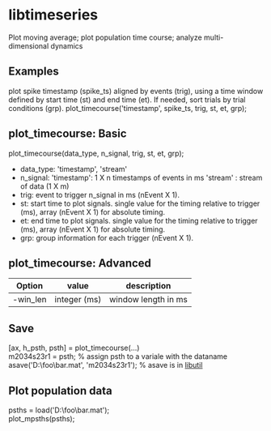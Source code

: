 # libtimeseries
Plot moving average; plot population time course; analyze multi-dimensional dynamics

## Examples
plot spike timestamp (spike_ts) aligned by events (trig), using a time window defined by start time (st) and end time (et). If needed, sort trials by trial conditions (grp).
plot_timecourse('timestamp', spike_ts, trig, st, et, grp);

## plot_timecourse: Basic
plot_timecourse(data_type, n_signal, trig, st, et, grp);
- data_type: 'timestamp', 'stream'
- n_signal: 'timestamp': 1 X n timestamps of events in ms
          'stream' : stream of data (1 X m)
- trig: event to trigger n_signal in ms (nEvent X 1).
- st: start time to plot signals. single value for the timing relative to trigger (ms), array (nEvent X 1) for absolute timing.
- et: end time to plot signals. single value for the timing relative to trigger (ms), array (nEvent X 1) for absolute timing.
-  grp: group information for each trigger (nEvent X 1).

## plot_timecourse: Advanced

| Option   | value        | description         |
|----------|--------------|---------------------|
|-win_len  | integer (ms) | window length in ms |


## Save
[ax, h_psth, psth] = plot_timecourse(...) <br>
m2034s23r1 = psth; % assign psth to a variale with the dataname <br>
asave('D:\foo\bar.mat', 'm2034s23r1');     % asave is in [libutil][]

[libutil]: https://github.com/hkim09/libutil/

## Plot population data
psths = load('D:\foo\bar.mat'); <br>
plot_mpsths(psths);

